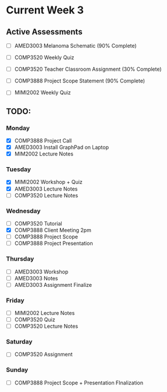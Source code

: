 # Current Week 3

## Active Assessments

- [ ] AMED3003 Melanoma Schematic (90% Complete)

- [ ] COMP3520 Weekly Quiz
- [ ] COMP3520 Teacher Classroom Assignment (30% Complete)

- [ ] COMP3888 Project Scope Statement (90% Complete)

- [ ] MIMI2002 Weekly Quiz

## TODO:

### Monday

- [x] COMP3888 Project Call
- [x] AMED3003 Install GraphPad on Laptop
- [x] MIM2002 Lecture Notes

### Tuesday

- [x] MIMI2002 Workshop + Quiz
- [x] AMED3003 Lecture Notes
- [ ] COMP3520 Lecture Notes

### Wednesday

- [ ] COMP3520 Tutorial
- [x] COMP3888 Client Meeting 2pm
- [ ] COMP3888 Project Scope
- [ ] COMP3888 Project Presentation

### Thursday

- [ ] AMED3003 Workshop
- [ ] AMED3003 Notes
- [ ] AMED3003 Assignment Finalize

### Friday

- [ ] MIMI2002 Lecture Notes
- [ ] COMP3520 Quiz
- [ ] COMP3520 Lecture Notes

### Saturday

- [ ] COMP3520 Assignment

### Sunday

- [ ] COMP3888 Project Scope + Presentation FInalization
